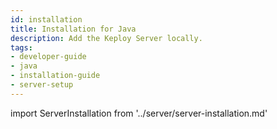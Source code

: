 ```yaml
---
id: installation
title: Installation for Java
description: Add the Keploy Server locally.
tags:
- developer-guide
- java
- installation-guide
- server-setup
---
```



import ServerInstallation from '../server/server-installation.md'

<ServerInstallation/>